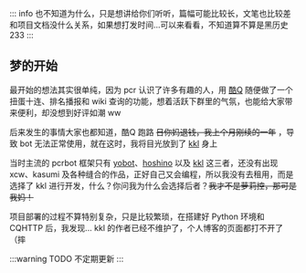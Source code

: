<!-- 当我第一次想着要写机器人框架的时候，其实我是拒绝的。因为我觉得，你不能叫我写我马上就写，第一我要试一下，我又不想说一个框架写完以后用上好多轮子，那个代码 duang，start 很多，很亮，很闪，结果出来用户一定会骂我，根本没有这种代码，证明上面 star 是假的， -->

::: info
也不知道为什么，只是想讲给你们听听，篇幅可能比较长，文笔也比较差  
和项目文档没什么关系，如果想打发时间...可以来看看，不知道算不算是黑历史 233
:::

## 梦的开始

最开始的想法其实很单纯，因为 pcr 认识了许多有趣的人，用 [酷Q](https://cqp.cc) 随便做了一个扭蛋十连、排名播报和 wiki 查询的功能，想着活跃下群里的气氛，也能给大家带来便利，却没想到好评如潮 ww

后来发生的事情大家也都知道，酷Q 跑路 ~~日你妈退钱，我上个月刚续的一年~~ ，导致 bot 无法正常使用，就在这时，我将目光放到了 [kkl](https://github.com/Joenothing-lst/kkl-Android-2.0) 身上

当时主流的 pcrbot 框架只有 [yobot](https://github.com/yuudi/yobot)、[hoshino](https://github.com/Ice-Cirno/HoshinoBot) 以及 [kkl](https://github.com/Joenothing-lst/kkl-Android-2.0) 这三者，还没有出现 xcw、kasumi 及各种缝合的作品，正好自己又会编程，所以我没有去租用，而是选择了 kkl 进行开发，什么？你问我为什么会选择后者？~~我才不是萝莉控，那可是我妈！~~

项目部署的过程不算特别复杂，只是比较繁琐，在搭建好 Python 环境和 CQHTTP 后，我发现... kkl 的作者已经不维护了，个人博客的页面都打不开了（摔

:::warning TODO
不定期更新
:::

